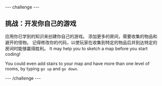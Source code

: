 \--- challenge \---

## 挑战：开发你自己的游戏

应用你已学到的知识来创建你自己的游戏。 添加更多的房间，需要收集的物品和避开的怪物。 记得修改你的代码，以使玩家在收集到特定的物品后并到达特定的房间时能够赢得胜利。 It may help you to sketch a map before you start coding!

You could even add stairs to your map and have more than one level of rooms, by typing `go up` and `go down`.

\--- /challenge \---